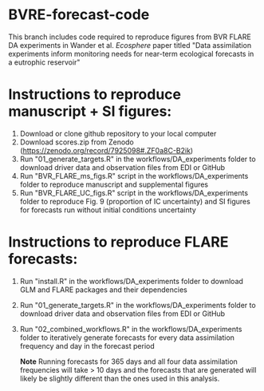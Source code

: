 # BVRE-forecast-code

This branch includes code required to reproduce figures from BVR FLARE DA experiments in Wander et al. *Ecosphere* paper titled "Data assimilation experiments inform monitoring needs for near-term ecological forecasts in a eutrophic reservoir"

# Instructions to reproduce manuscript + SI figures:

1.  Download or clone github repository to your local computer
2.  Download scores.zip from Zenodo (<https://zenodo.org/record/7925098#.ZF0a8C-B2ik>)
3.  Run "01_generate_targets.R" in the workflows/DA_experiments folder to download driver data and observation files from EDI or GitHub
4.  Run "BVR_FLARE_ms_figs.R" script in the workflows/DA_experiments folder to reproduce manuscript and supplemental figures
5.  Run "BVR_FLARE_UC_figs.R" script in the workflows/DA_experiments folder to reproduce Fig. 9 (proportion of IC uncertainty) and SI figures for forecasts run without initial conditions uncertainty

# Instructions to reproduce FLARE forecasts:

1.  Run "install.R" in the workflows/DA_experiments folder to download GLM and FLARE packages and their dependencies

2.  Run "01_generate_targets.R" in the workflows/DA_experiments folder to download driver data and observation files from EDI or GitHub

3.  Run "02_combined_workflows.R" in the workflows/DA_experiments folder to iteratively generate forecasts for every data assimilation frequency and day in the forecast period

    **Note** Running forecasts for 365 days and all four data assimilation frequencies will take \> 10 days and the forecasts that are generated will likely be slightly different than the ones used in this analysis.
